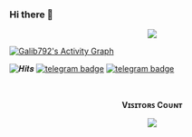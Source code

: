 ### Hi there 👋

<!--
**Galib792/Galib792** is a ✨ _special_ ✨ repository because its `README.md` (this file) appears on your GitHub profile.

Here are some ideas to get you started:

- 🔭 I’m currently working on ...
- 🌱 I’m currently learning ...
- 👯 I’m looking to collaborate on ...
- 🤔 I’m looking for help with ...
- 💬 Ask me about ...
- 📫 How to reach me: ...
- 😄 Pronouns: ...
- ⚡ Fun fact: ...
-->

<p align="center">
  <a href="https://github.com/Galib792">
    <img src="https://github-readme-streak-stats.herokuapp.com/?user=Galib792#version3"/>
  </a>
</p>
<a href="https://github.com/Galib792"><img alt="Galib792's Activity Graph" src="https://activity-graph.herokuapp.com/graph?username=Galib792&bg_color=1F222E&color=F8D866&line=F85D7F&point=FFFFFF&hide_border=true" /></a>


![𝑯𝒊𝒕𝒔](https://hits.seeyoufarm.com/api/count/incr/badge.svg?url=https://github.com/Galib792/&title=𝑯𝒊𝒕𝒔)   [![telegram badge](https://img.shields.io/badge/Tips-Tik-30302f?style=flat&logo=telegram)](https://telegram.dog/Tips_Tik)  [![telegram badge](https://img.shields.io/badge/Tips-Group-30302f?style=flat&logo=telegram)](https://telegram.dog/Tips_Tik_Discussion)


<br><p align="center"><b>Vɪꜱɪᴛᴏʀꜱ Cᴏᴜɴᴛ</b></p>  
<p align="center"><img align="center" src="https://profile-counter.glitch.me/{Galib792}/count.svg" /></p> 
